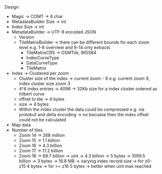 Design
- Magic -> COMT -> 4 char
- MetadataBuilder Size -> int
- Index Size -> int
- MetadataBuilder -> UTF-8 encoded JSON
    - Version
    - TileMatrixBuilder -> there can be different bounds for each zoom level e.g. 1-8 overview and 9-14 only extracts
        -  TileMatrixCRS -> OSMTile, WGS84
        -  IndexCurveType
        -  DataCurveType
        -  TileMatrix
- Index -> Clustered per zoom
    - Cluster size of the index -> current zoom - 6 e.g. current zoom 9, index cluster size zoom 3
    - 4^6 index entries -> 4096 -> 32Kb size for a index cluster ordered as hilbert curve
    - offset to tile -> 4 bytes
    - size -> 4 bytes
    - Within the index cluster the data could be compressed e.g. via protobuf and delta encoding -> no becuase then
      the index offset could not be calculated
- Map data
- Number of tiles
    - Zoom 14 -> 268 million
    - Zoom 15 -> 1.1 billion
    - Zoom 16 -> 4.3 billion
    - Zoom 17 -> 17.2 billion
    - Zoom 18 -> 68.7 billion
      -> uint -> 4.3 billion
      -> 5 bytes -> 1099.5 billion
      -> 3 bytes -> 16.8 MB
      -> varying index record size -> for z0-z15 4 bytes -> for >= z16 5 bytes -> better when uint max reached
    
    